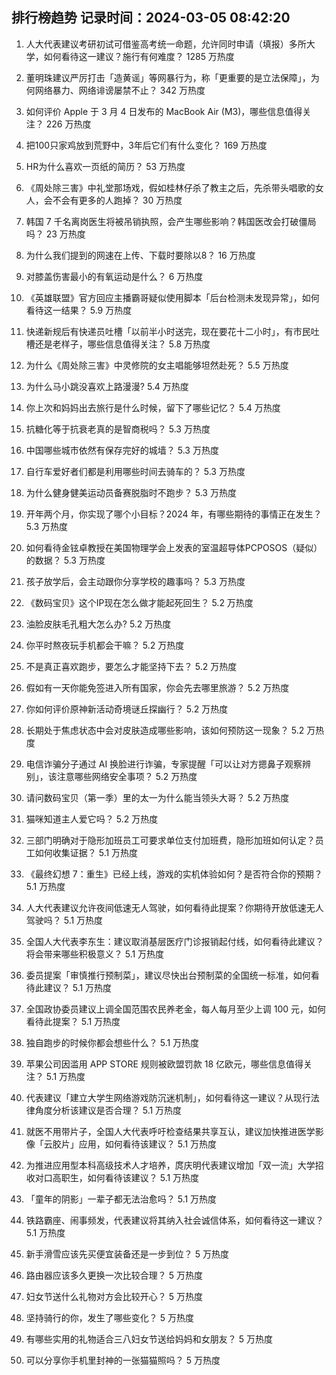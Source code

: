 
## 排行榜趋势 记录时间：2024-03-05 08:42:20
  
  1. 人大代表建议考研初试可借鉴高考统一命题，允许同时申请（填报）多所大学，如何看待这一建议？施行有何难度？ 1285 万热度
    
  2. 董明珠建议严厉打击「造黄谣」等网暴行为，称「更重要的是立法保障」，为何网络暴力、网络诽谤屡禁不止？ 342 万热度
    
  3. 如何评价 Apple 于 3 月 4 日发布的 MacBook Air (M3)，哪些信息值得关注？ 226 万热度
    
  4. 把100只家鸡放到荒野中，3年后它们有什么变化？ 169 万热度
    
  5. HR为什么喜欢一页纸的简历？ 53 万热度
    
  6. 《周处除三害》中礼堂那场戏，假如桂林仔杀了教主之后，先杀带头唱歌的女人，会不会有更多的人跑掉？ 30 万热度
    
  7. 韩国 7 千名离岗医生将被吊销执照，会产生哪些影响？韩国医改会打破僵局吗？ 23 万热度
    
  8. 为什么我们提到的网速在上传、下载时要除以8？ 16 万热度
    
  9. 对膝盖伤害最小的有氧运动是什么？ 6 万热度
    
  10. 《英雄联盟》官方回应主播霸哥疑似使用脚本「后台检测未发现异常」，如何看待这一结果？ 5.9 万热度
    
  11. 快递新规后有快递员吐槽「以前半小时送完，现在要花十二小时」，有市民吐槽还是老样子，哪些信息值得关注？ 5.8 万热度
    
  12. 为什么《周处除三害》中灵修院的女主唱能够坦然赴死？ 5.5 万热度
    
  13. 为什么马小跳没喜欢上路漫漫? 5.4 万热度
    
  14. 你上次和妈妈出去旅行是什么时候，留下了哪些记忆？ 5.4 万热度
    
  15. 抗糖化等于抗衰老真的是智商税吗？ 5.3 万热度
    
  16. 中国哪些城市依然有保存完好的城墙？ 5.3 万热度
    
  17. 自行车爱好者们都是利用哪些时间去骑车的？ 5.3 万热度
    
  18. 为什么健身健美运动员备赛脱脂时不跑步？ 5.3 万热度
    
  19. 开年两个月，你实现了哪个小目标？2024 年，有哪些期待的事情正在发生？ 5.3 万热度
    
  20. 如何看待金铉卓教授在美国物理学会上发表的室温超导体PCPOSOS（疑似）的数据？ 5.3 万热度
    
  21. 孩子放学后，会主动跟你分享学校的趣事吗？ 5.3 万热度
    
  22. 《数码宝贝》这个IP现在怎么做才能起死回生？ 5.2 万热度
    
  23. 油脸皮肤毛孔粗大怎么办? 5.2 万热度
    
  24. 你平时熬夜玩手机都会干嘛？ 5.2 万热度
    
  25. 不是真正喜欢跑步，要怎么才能坚持下去？ 5.2 万热度
    
  26. 假如有一天你能免签进入所有国家，你会先去哪里旅游？ 5.2 万热度
    
  27. 你如何评价原神新活动奇境谜丘探幽行？ 5.2 万热度
    
  28. 长期处于焦虑状态中会对皮肤造成哪些影响，该如何预防这一现象？ 5.2 万热度
    
  29. 电信诈骗分子通过 AI 换脸进行诈骗，专家提醒「可以让对方摁鼻子观察辨别」，该注意哪些网络安全事项？ 5.2 万热度
    
  30. 请问数码宝贝（第一季）里的太一为什么能当领头大哥？ 5.2 万热度
    
  31. 猫咪知道主人爱它吗？ 5.2 万热度
    
  32. 三部门明确对于隐形加班员工可要求单位支付加班费，隐形加班如何认定？员工如何收集证据？ 5.1 万热度
    
  33. 《最终幻想 7：重生》已经上线，游戏的实机体验如何？是否符合你的预期？ 5.1 万热度
    
  34. 人大代表建议允许夜间低速无人驾驶，如何看待此提案？你期待开放低速无人驾驶吗？ 5.1 万热度
    
  35. 全国人大代表李东生：建议取消基层医疗门诊报销起付线，如何看待此建议？将会带来哪些积极意义？ 5.1 万热度
    
  36. 委员提案「审慎推行预制菜」，建议尽快出台预制菜的全国统一标准，如何看待此建议？ 5.1 万热度
    
  37. 全国政协委员建议上调全国范围农民养老金，每人每月至少上调 100 元，如何看待此提案？ 5.1 万热度
    
  38. 独自跑步的时候你都会想些什么？ 5.1 万热度
    
  39. 苹果公司因滥用 APP STORE 规则被欧盟罚款 18 亿欧元，哪些信息值得关注？ 5.1 万热度
    
  40. 代表建议「建立大学生网络游戏防沉迷机制」，如何看待这一建议？从现行法律角度分析该建议是否合理？ 5.1 万热度
    
  41. 就医不用带片子，全国人大代表呼吁检查结果共享互认，建议加快推进医学影像「云胶片」应用，如何看待该建议？ 5.1 万热度
    
  42. 为推进应用型本科高级技术人才培养，庹庆明代表建议增加「双一流」大学招收对口高职生，如何看待该建议？ 5.1 万热度
    
  43. 「童年的阴影」一辈子都无法治愈吗？ 5.1 万热度
    
  44. 铁路霸座、闹事频发，代表建议将其纳入社会诚信体系，如何看待这一建议？ 5.1 万热度
    
  45. 新手滑雪应该先买便宜装备还是一步到位？ 5 万热度
    
  46. 路由器应该多久更换一次比较合理？ 5 万热度
    
  47. 妇女节送什么礼物对方会比较开心？ 5 万热度
    
  48. 坚持骑行的你，发生了哪些变化？ 5 万热度
    
  49. 有哪些实用的礼物适合三八妇女节送给妈妈和女朋友？ 5 万热度
    
  50. 可以分享你手机里封神的一张猫猫照吗？ 5 万热度
    